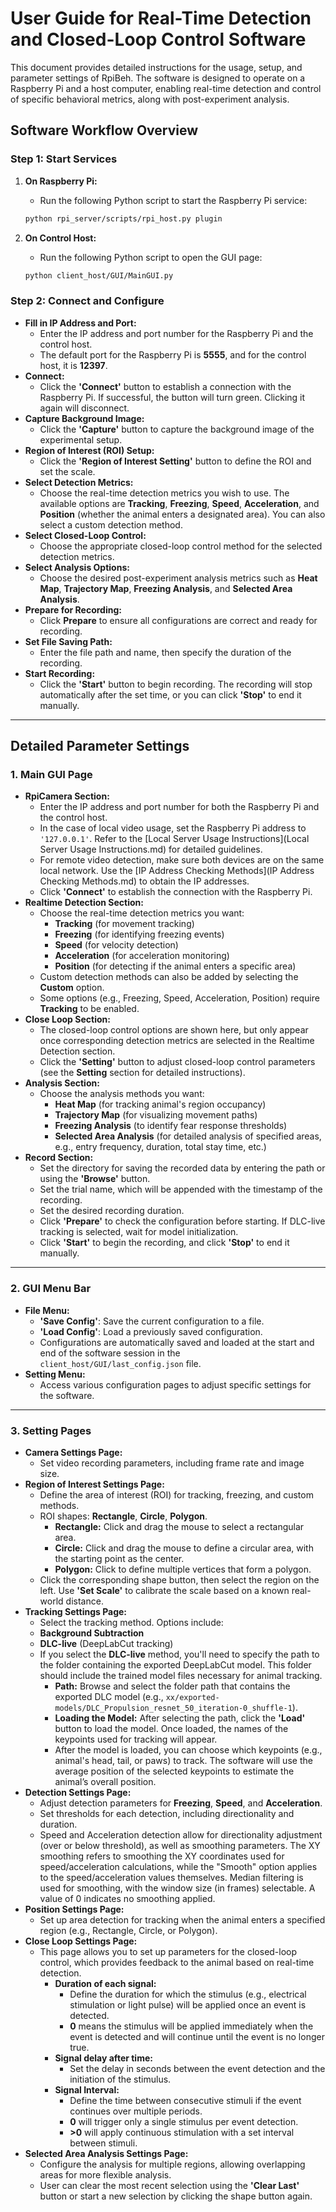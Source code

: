 # User Guide for Real-Time Detection and Closed-Loop Control Software

This document provides detailed instructions for the usage, setup, and parameter settings of RpiBeh. The software is designed to operate on a Raspberry Pi and a host computer, enabling real-time detection and control of specific behavioral metrics, along with post-experiment analysis.

## Software Workflow Overview

### Step 1: Start Services

1. **On Raspberry Pi:**

   - Run the following Python script to start the Raspberry Pi service:

   ```bash
   python rpi_server/scripts/rpi_host.py plugin
   ```

2. **On Control Host:**

   - Run the following Python script to open the GUI page:

   ```bash
   python client_host/GUI/MainGUI.py
   ```

### Step 2: Connect and Configure

- **Fill in IP Address and Port:**
  - Enter the IP address and port number for the Raspberry Pi and the control host.
  - The default port for the Raspberry Pi is **5555**, and for the control host, it is **12397**.
- **Connect:**
  - Click the **'Connect'** button to establish a connection with the Raspberry Pi. If successful, the button will turn green. Clicking it again will disconnect.
- **Capture Background Image:**
  - Click the **'Capture'** button to capture the background image of the experimental setup.
- **Region of Interest (ROI) Setup:**
  - Click the **'Region of Interest Setting'** button to define the ROI and set the scale.
- **Select Detection Metrics:**
  - Choose the real-time detection metrics you wish to use. The available options are **Tracking**, **Freezing**, **Speed**, **Acceleration**, and **Position** (whether the animal enters a designated area). You can also select a custom detection method.
- **Select Closed-Loop Control:**
  - Choose the appropriate closed-loop control method for the selected detection metrics.
- **Select Analysis Options:**
  - Choose the desired post-experiment analysis metrics such as **Heat Map**, **Trajectory Map**, **Freezing Analysis**, and **Selected Area Analysis**.
- **Prepare for Recording:**
  - Click **Prepare** to ensure all configurations are correct and ready for recording.
- **Set File Saving Path:**
  - Enter the file path and name, then specify the duration of the recording.
- **Start Recording:**
  - Click the **'Start'** button to begin recording. The recording will stop automatically after the set time, or you can click **'Stop'** to end it manually.

------



## Detailed Parameter Settings

### 1. Main GUI Page

- **RpiCamera Section:**
  - Enter the IP address and port number for both the Raspberry Pi and the control host.
  - In the case of local video usage, set the Raspberry Pi address to `'127.0.0.1'`. Refer to the [Local Server Usage Instructions](Local Server Usage Instructions.md) for detailed guidelines.
  - For remote video detection, make sure both devices are on the same local network. Use the [IP Address Checking Methods](IP Address Checking Methods.md) to obtain the IP addresses.
  - Click **'Connect'** to establish the connection with the Raspberry Pi.
- **Realtime Detection Section:**
  - Choose the real-time detection metrics you want:
    - **Tracking** (for movement tracking)
    - **Freezing** (for identifying freezing events)
    - **Speed** (for velocity detection)
    - **Acceleration** (for acceleration monitoring)
    - **Position** (for detecting if the animal enters a specific area)
  - Custom detection methods can also be added by selecting the **Custom** option.
  - Some options (e.g., Freezing, Speed, Acceleration, Position) require **Tracking** to be enabled.
- **Close Loop Section:**
  - The closed-loop control options are shown here, but only appear once corresponding detection metrics are selected in the Realtime Detection section.
  - Click the **'Setting'** button to adjust closed-loop control parameters (see the **Setting** section for detailed instructions).
- **Analysis Section:**
  - Choose the analysis methods you want:
    - **Heat Map** (for tracking animal's region occupancy)
    - **Trajectory Map** (for visualizing movement paths)
    - **Freezing Analysis** (to identify fear response thresholds)
    - **Selected Area Analysis** (for detailed analysis of specified areas, e.g., entry frequency, duration, total stay time, etc.)
- **Record Section:**
  - Set the directory for saving the recorded data by entering the path or using the **'Browse'** button.
  - Set the trial name, which will be appended with the timestamp of the recording.
  - Set the desired recording duration.
  - Click **'Prepare'** to check the configuration before starting. If DLC-live tracking is selected, wait for model initialization.
  - Click **'Start'** to begin the recording, and click **'Stop'** to end it manually.

------



### 2. GUI Menu Bar

- **File Menu:**
  - **'Save Config'**: Save the current configuration to a file.
  - **'Load Config'**: Load a previously saved configuration.
  - Configurations are automatically saved and loaded at the start and end of the software session in the `client_host/GUI/last_config.json` file.
- **Setting Menu:**
  - Access various configuration pages to adjust specific settings for the software.

------



### 3. Setting Pages

- **Camera Settings Page:**
  - Set video recording parameters, including frame rate and image size.
- **Region of Interest Settings Page:**
  - Define the area of interest (ROI) for tracking, freezing, and custom methods.
  - ROI shapes: **Rectangle**, **Circle**, **Polygon**.
    - **Rectangle:** Click and drag the mouse to select a rectangular area.
    - **Circle:** Click and drag the mouse to define a circular area, with the starting point as the center.
    - **Polygon:** Click to define multiple vertices that form a polygon.
  - Click the corresponding shape button, then select the region on the left. Use **'Set Scale'** to calibrate the scale based on a known real-world distance.
- **Tracking Settings Page:**
  - Select the tracking method. Options include:
  - **Background Subtraction**
  - **DLC-live** (DeepLabCut tracking)
  - If you select the **DLC-live** method, you'll need to specify the path to the folder containing the exported DeepLabCut model. This folder should include the trained model files necessary for animal tracking.
    - **Path:** Browse and select the folder path that contains the exported DLC model (e.g., `xx/exported-models/DLC_Propulsion_resnet_50_iteration-0_shuffle-1`).
    - **Loading the Model:** After selecting the path, click the **'Load'** button to load the model. Once loaded, the names of the keypoints used for tracking will appear.
    - After the model is loaded, you can choose which keypoints (e.g., animal's head, tail, or paws) to track. The software will use the average position of the selected keypoints to estimate the animal’s overall position.
- **Detection Settings Page:**
  - Adjust detection parameters for **Freezing**, **Speed**, and **Acceleration**.
  - Set thresholds for each detection, including directionality and duration.
  - Speed and Acceleration detection allow for directionality adjustment (over or below threshold), as well as smoothing parameters. The XY smoothing refers to smoothing the XY coordinates used for speed/acceleration calculations, while the "Smooth" option applies to the speed/acceleration values themselves. Median filtering is used for smoothing, with the window size (in frames) selectable. A value of 0 indicates no smoothing applied.
- **Position Settings Page:**
  - Set up area detection for tracking when the animal enters a specified region (e.g., Rectangle, Circle, or Polygon).
- **Close Loop Settings Page:**
  - This page allows you to set up parameters for the closed-loop control, which provides feedback to the animal based on real-time detection.
    - **Duration of each signal:**
      - Define the duration for which the stimulus (e.g., electrical stimulation or light pulse) will be applied once an event is detected.
      - **0** means the stimulus will be applied immediately when the event is detected and will continue until the event is no longer true.
    - **Signal delay after time:**
      - Set the delay in seconds between the event detection and the initiation of the stimulus.
    - **Signal Interval:**
      - Define the time between consecutive stimuli if the event continues over multiple periods.
      - **0** will trigger only a single stimulus per event detection.
      - **>0** will apply continuous stimulation with a set interval between stimuli.
- **Selected Area Analysis Settings Page:**
  - Configure the analysis for multiple regions, allowing overlapping areas for more flexible analysis.
  - User can clear the most recent selection using the **'Clear Last'** button or start a new selection by clicking the shape button again.

